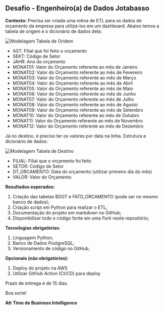 ## Desafio - Engenheiro(a) de Dados Jotabasso
**Contexto:**
Precisa ser criada uma rotina de ETL para os dados de orçamento da empresa para utilizá-los em um dashboard. Abaixo temos a tabela de origem e o dicionário de dados dela:

![Modelagem Tabela de Oridem](https://i.imgur.com/e1V5IJu.png)

* AST: Filial que foi feito o orçamento
* SEKT: Código de Setor
* JAHR: Ano do orçamento
* MONAT01: Valor do Orçamento referente ao mês de Janeiro
* MONAT02: Valor do Orçamento referente ao mês de Fevereiro
* MONAT03: Valor do Orçamento referente ao mês de Março
* MONAT04: Valor do Orçamento referente ao mês de Abril
* MONAT05: Valor do Orçamento referente ao mês de Maio
* MONAT06: Valor do Orçamento referente ao mês de Junho
* MONAT07: Valor do Orçamento referente ao mês de Julho
* MONAT08: Valor do Orçamento referente ao mês de Agosto
* MONAT09: Valor do Orçamento referente ao mês de Setembro
* MONAT10: Valor do Orçamento referente ao mês de Outubro
* MONAT11: Valor do Orçamento referente ao mês de Novembro
* MONAT12: Valor do Orçamento referente ao mês de Dezembro

Já no destino, é preciso ter os valores por data na linha. Estrutura e dicionário de dados:

![Modelagem Tabela de Destino](https://i.imgur.com/sz7oEJ1.png)

* FILIAL: Filial que o orçamento foi feito
* SETOR: Código de Setor
* DT_ORCAMENTO: Data do orçamento (utilizar primeiro dia do mês)
* VALOR: Valor do Orçamento

**Resultados esperados:**

 1. Criação das tabelas BDGT e FATO_ORCAMENTO (pode ser no mesmo banco de dados);
 2. Criação script em Python para realizar o ETL;
 3. Documentação do projeto em markdown no GitHub;
 4. Disponibilizar todo o código fonte em uma *Fork* neste repositório;

**Tecnologias obrigatórias:**

 1. Linguagem Python;
 2. Banco de Dados PostgreSQL;
 3. Versionamento de código no GitHub;

**Opcionais (não obrigatórios):**

 1. Deploy do projeto na AWS
 2. Utilizar GitHub Action (CI/CD) para deploy

Prazo de entrega é de 15 dias.

Boa sorte!

**Att**
**Time de Business Intelligence**
